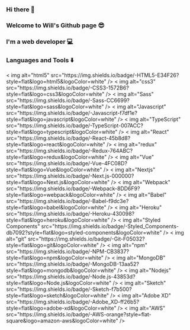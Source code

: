 ### Hi there 👋  

### Welcome to Will's Github page 😎

### I'm a web developer 💻

### Languages and Tools ⬇️

<p>
  < img alt="html5" src="https://img.shields.io/badge/-HTML5-E34F26?style=flat&logo=html5&logoColor=white" />
  < img alt="css3" src="https://img.shields.io/badge/-CSS3-1572B6?style=flat&logo=css3&logoColor=white" />
  < img alt="Sass" src="https://img.shields.io/badge/-Sass-CC6699?style=flat&logo=sass&logoColor=white" />
  < img alt="Javascript" src="https://img.shields.io/badge/-Javascript-f7df1e?style=flat&logo=javascript&logoColor=white" />
  < img alt="TypeScript" src="https://img.shields.io/badge/-TypeScript-007ACC?style=flat&logo=typescript&logoColor=white" />
  < img alt="React" src="https://img.shields.io/badge/-React-45b8d8?style=flat&logo=react&logoColor=white" />
  < img alt="redux" src="https://img.shields.io/badge/-Redux-764ABC?style=flat&logo=redux&logoColor=white" />
  < img alt="Vue" src="https://img.shields.io/badge/-Vue-4FC08D?style=flat&logo=Vue&logoColor=white" />
  < img alt="Nextjs" src="https://img.shields.io/badge/-Next.js-000000?style=flat&logo=Next.js&logoColor=white" />
  < img alt="Webpack" src="https://img.shields.io/badge/-Webpack-8DD6F9?style=flat&logo=webpack&logoColor=white" />
  < img alt="Babel" src="https://img.shields.io/badge/-Babel-f9dc3e?style=flat&logo=babel&logoColor=white" />
  < img alt="Heroku" src="https://img.shields.io/badge/-Heroku-430098?style=flat&logo=heroku&logoColor=white" />
  < img alt="Styled Components" src="https://img.shields.io/badge/-Styled_Components-db7092?style=flat&logo=styled-components&logoColor=white" />
  < img alt="git" src="https://img.shields.io/badge/-Git-F05032?style=flat&logo=git&logoColor=white" />
  < img alt="npm" src="https://img.shields.io/badge/-NPM-CB3837?style=flat&logo=npm&logoColor=white" />
  < img alt="MongoDB" src="https://img.shields.io/badge/-MongoDB-13aa52?style=flat&logo=mongodb&logoColor=white" />
  < img alt="Nodejs" src="https://img.shields.io/badge/-Node.js-43853d?style=flat&logo=Node.js&logoColor=white" />
  < img alt="Sketch" src="https://img.shields.io/badge/-Sketch-f7b500?style=flat&logo=sketch&logoColor=white" />
  < img alt="Adobe XD" src="https://img.shields.io/badge/-Adobe_XD-ff26b5?style=flat&logo=adobe-xd&logoColor=white" />
  < img alt="AWS" src="https://img.shields.io/badge/-AWS-orange?style=flat-square&logo=amazon-aws&logoColor=white" />
</p >
